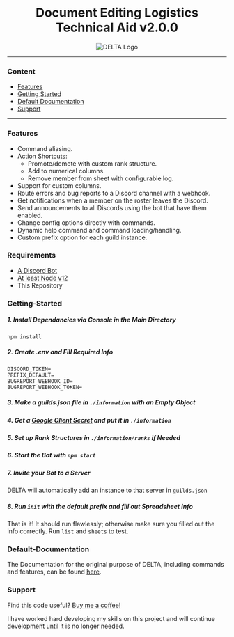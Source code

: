 <h1 align="center"><strong>Document Editing Logistics Technical Aid v2.0.0</strong></h1>
<p align="center"><img src="https://i.ibb.co/2MHY6wn/D-E-L-T-A-4.jpg" alt="DELTA Logo"/></p>

---

### Content

-   [Features](#Features)
-   [Getting Started](#Getting-Started)
-   [Default Documentation](#Default-Documentation)
-   [Support](#Support)

---

### Features

-   Command aliasing.
-   Action Shortcuts:
    -   Promote/demote with custom rank structure.
    -   Add to numerical columns.
    -   Remove member from sheet with configurable log.
-   Support for custom columns.
-   Route errors and bug reports to a Discord channel with a webhook.
-   Get notifications when a member on the roster leaves the Discord.
-   Send announcements to all Discords using the bot that have them enabled.
-   Change config options directly with commands.
-   Dynamic help command and command loading/handling.
-   Custom prefix option for each guild instance.

### Requirements

-   [A Discord Bot](https://github.com/reactiflux/discord-irc/wiki/Creating-a-discord-bot-&-getting-a-token)
-   [At least Node v12](https://nodejs.org/en/download/)
-   This Repository

### Getting-Started

##### 1. Install Dependancies via Console in the Main Directory

```
npm install
```

##### 2. Create .env and Fill Required Info

```
DISCORD_TOKEN=
PREFIX_DEFAULT=
BUGREPORT_WEBHOOK_ID=
BUGREPORT_WEBHOOK_TOKEN=
```

##### 3. Make a guilds.json file in `./information` with an Empty Object

##### 4. Get a [Google Client Secret](https://developers.google.com/sheets/api/quickstart/python) and put it in `./information`

##### 5. Set up Rank Structures in `./information/ranks` if Needed

##### 6. Start the Bot with `npm start`

##### 7. Invite your Bot to a Server

DELTA will automatically add an instance to that server in `guilds.json`

##### 8. Run `init` with the default prefix and fill out Spreadsheet Info

That is it! It should run flawlessly; otherwise make sure you filled out the info correctly.
Run `list` and `sheets` to test.

### Default-Documentation

The Documentation for the original purpose of DELTA, including commands and features, can be found [here](https://sites.google.com/view/deltadocumentation/documentation).

### Support

Find this code useful? [Buy me a coffee!](http://paypal.me/dawsonvaught1)

I have worked hard developing my skills on this project and will continue development until it is no longer needed.
